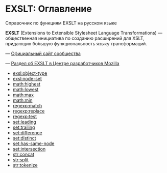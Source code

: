 # EXSLT: Оглавление

Справочник по функциям EXSLT на русском языке

**EXSLT** (Extensions to Extensible Stylesheet Language Transformations) — общественная инициатива по созданию расширений для XSLT, придающих бо́льшую функциональность языку трансформаций.

&mdash; [Официальный сайт сообщества](http://www.exslt.org/)

&mdash; [Раздел об EXSLT в Центре разработчиков Mozilla](https://developer.mozilla.org/en-US/docs/Web/EXSLT)

- [exsl​:object-type](exsl​-object-type.md)
- [exsl​:node-set](exsl-node-set.md)
- [math​:highest](math​-highest.md)
- [math​:lowest](math​-lowest.md)
- [math​:max](math​-max.md)
- [math​:min](math​-min.md)
- [regexp​:match](regexp​-match.md)
- [regexp​:replace](regexp​-replace.md)
- [regexp​:test](regexp​-test.md)
- [set​:leading](set-leading.md)
- [set​:trailing](set​-trailing.md)
- [set​:difference](set​-difference.md)
- [set​:distinct](set​-distinct.md)
- [set​:has-same-node](set​-has-same-node.md)
- [set​:intersection](set​-intersection.md)
- [str​:concat](str-concat.md)
- [str​:split](str-split.md)
- [str​:tokenize](str​-tokenize.md)
